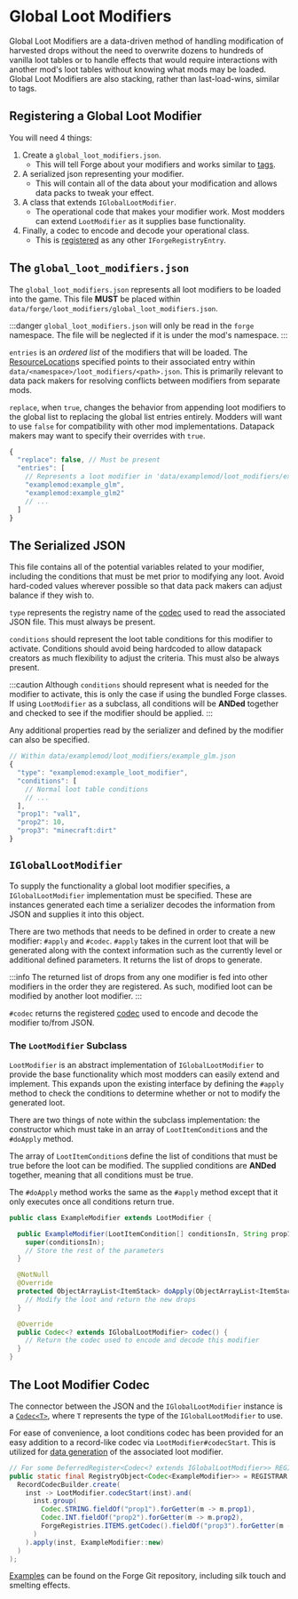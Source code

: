 Global Loot Modifiers
===========

Global Loot Modifiers are a data-driven method of handling modification of harvested drops without the need to overwrite dozens to hundreds of vanilla loot tables or to handle effects that would require interactions with another mod's loot tables without knowing what mods may be loaded. Global Loot Modifiers are also stacking, rather than last-load-wins, similar to tags.

Registering a Global Loot Modifier
-------------------------------

You will need 4 things:

1. Create a `global_loot_modifiers.json`.
    * This will tell Forge about your modifiers and works similar to [tags].
2. A serialized json representing your modifier.
    * This will contain all of the data about your modification and allows data packs to tweak your effect.
3. A class that extends `IGlobalLootModifier`.
    * The operational code that makes your modifier work. Most modders can extend `LootModifier` as it supplies base functionality.
4. Finally, a codec to encode and decode your operational class.
    * This is [registered] as any other `IForgeRegistryEntry`.

The `global_loot_modifiers.json`
-------------------------------

The `global_loot_modifiers.json` represents all loot modifiers to be loaded into the game. This file **MUST** be placed within `data/forge/loot_modifiers/global_loot_modifiers.json`.

:::danger
`global_loot_modifiers.json` will only be read in the `forge` namespace. The file will be neglected if it is under the mod's namespace.
:::

`entries` is an *ordered list* of the modifiers that will be loaded. The [ResourceLocation][resloc]s specified points to their associated entry within `data/<namespace>/loot_modifiers/<path>.json`. This is primarily relevant to data pack makers for resolving conflicts between modifiers from separate mods.

`replace`, when `true`, changes the behavior from appending loot modifiers to the global list to replacing the global list entries entirely. Modders will want to use `false` for compatibility with other mod implementations. Datapack makers may want to specify their overrides with `true`.

```js
{
  "replace": false, // Must be present
  "entries": [
    // Represents a loot modifier in 'data/examplemod/loot_modifiers/example_glm.json'
    "examplemod:example_glm",
    "examplemod:example_glm2"
    // ...
  ]
}
```

The Serialized JSON
-------------------------------

This file contains all of the potential variables related to your modifier, including the conditions that must be met prior to modifying any loot. Avoid hard-coded values wherever possible so that data pack makers can adjust balance if they wish to.

`type` represents the registry name of the [codec] used to read the associated JSON file. This must always be present.

`conditions` should represent the loot table conditions for this modifier to activate. Conditions should avoid being hardcoded to allow datapack creators as much flexibility to adjust the criteria. This must also be always present.

:::caution
Although `conditions` should represent what is needed for the modifier to activate, this is only the case if using the bundled Forge classes. If using `LootModifier` as a subclass, all conditions will be **ANDed** together and checked to see if the modifier should be applied.
:::

Any additional properties read by the serializer and defined by the modifier can also be specified.

```js
// Within data/examplemod/loot_modifiers/example_glm.json
{
  "type": "examplemod:example_loot_modifier",
  "conditions": [
    // Normal loot table conditions
    // ...
  ],
  "prop1": "val1",
  "prop2": 10,
  "prop3": "minecraft:dirt"
}
```

`IGlobalLootModifier`
---------------------

To supply the functionality a global loot modifier specifies, a `IGlobalLootModifier` implementation must be specified. These are instances generated each time a serializer decodes the information from JSON and supplies it into this object.

There are two methods that needs to be defined in order to create a new modifier: `#apply` and `#codec`. `#apply` takes in the current loot that will be generated along with the context information such as the currently level or additional defined parameters. It returns the list of drops to generate.

:::info
The returned list of drops from any one modifier is fed into other modifiers in the order they are registered. As such, modified loot can be modified by another loot modifier.
:::

`#codec` returns the registered [codec] used to encode and decode the modifier to/from JSON.

### The `LootModifier` Subclass

`LootModifier` is an abstract implementation of `IGlobalLootModifier` to provide the base functionality which most modders can easily extend and implement. This expands upon the existing interface by defining the `#apply` method to check the conditions to determine whether or not to modify the generated loot.

There are two things of note within the subclass implementation: the constructor which must take in an array of `LootItemCondition`s and the `#doApply` method.

The array of `LootItemCondition`s define the list of conditions that must be true before the loot can be modified. The supplied conditions are **ANDed** together, meaning that all conditions must be true.

The `#doApply` method works the same as the `#apply` method except that it only executes once all conditions return true.

```java
public class ExampleModifier extends LootModifier {

  public ExampleModifier(LootItemCondition[] conditionsIn, String prop1, int prop2, Item prop3) {
    super(conditionsIn);
    // Store the rest of the parameters
  }

  @NotNull
  @Override
  protected ObjectArrayList<ItemStack> doApply(ObjectArrayList<ItemStack> generatedLoot, LootContext context) {
    // Modify the loot and return the new drops
  }

  @Override
  public Codec<? extends IGlobalLootModifier> codec() {
    // Return the codec used to encode and decode this modifier
  }
}
```

The Loot Modifier Codec
-----------------------

The connector between the JSON and the `IGlobalLootModifier` instance is a [`Codec<T>`][codecdef], where `T` represents the type of the `IGlobalLootModifier` to use.

For ease of convenience, a loot conditions codec has been provided for an easy addition to a record-like codec via `LootModifier#codecStart`. This is utilized for [data generation][datagen] of the associated loot modifier.

```java
// For some DeferredRegister<Codec<? extends IGlobalLootModifier>> REGISTRAR
public static final RegistryObject<Codec<ExampleModifier>> = REGISTRAR.register("example_codec", () ->
  RecordCodecBuilder.create(
    inst -> LootModifier.codecStart(inst).and(
      inst.group(
        Codec.STRING.fieldOf("prop1").forGetter(m -> m.prop1),
        Codec.INT.fieldOf("prop2").forGetter(m -> m.prop2),
        ForgeRegistries.ITEMS.getCodec().fieldOf("prop3").forGetter(m -> m.prop3)
      )
    ).apply(inst, ExampleModifier::new)
  )
);
```

[Examples][examples] can be found on the Forge Git repository, including silk touch and smelting effects.

[tags]: ./tags.md
[resloc]: ../../concepts/resources.md#ResourceLocation
[codec]: #the-loot-modifier-codec
[registered]: ../../concepts/registries.md#methods-for-registering
[codecdef]: ../../datastorage/codecs.md
[datagen]: ../../datagen/server/glm.md
[examples]: https://github.com/neoforged/NeoForge/blob/1.20.x/tests/src/main/java/net/neoforged/neoforge/debug/loot/GlobalLootModifiersTest.java
